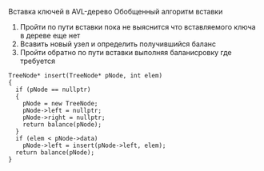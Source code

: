  Вставка ключей в AVL-дерево
Обобщенный алгоритм вставки
1. Пройти по пути вставки пока не выяснится что вставляемого ключа в дереве еще нет
2. Всавить новый узел и определить получившийся баланс
3. Пройти обратно по пути вставки выполняя баланисровку где требуется



```
TreeNode* insert(TreeNode* pNode, int elem)
{
  if (pNode == nullptr)
  {
    pNode = new TreeNode;
    pNode->left = nullptr;
    pNode->right = nullptr;
    return balance(pNode);
  }
  if (elem < pNode->data)
    pNode->left = insert(pNode->left, elem);
  return balance(pNode);
}

```